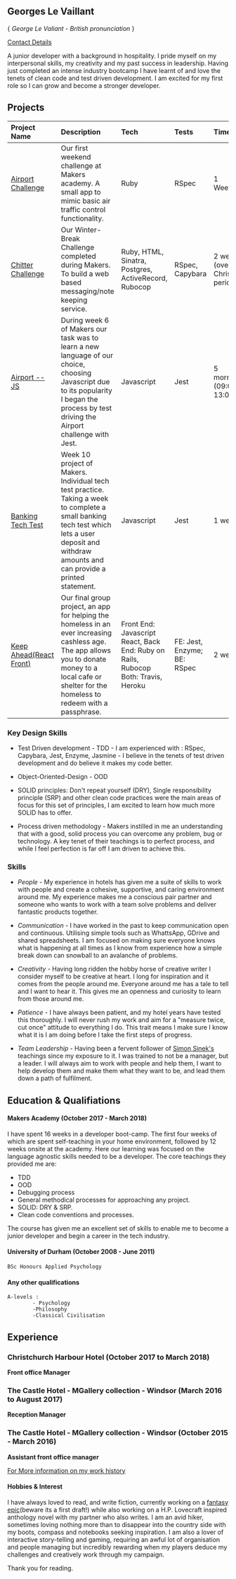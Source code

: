## Georges Le Vaillant
{ *George Le Valiant - British pronunciation* }

[Contact Details](https://github.com/stonefarmer9/CV/blob/master/contact-details.md)

A junior developer with a background in hospitality. I pride myself on my interpersonal skills, my creativity and my past success in leadership. Having just completed an intense industry bootcamp I have learnt of and love the tenets of clean code and test driven development. I am excited for my first role so I can grow and become a stronger developer.

## Projects
|Project Name|Description|Tech|Tests|Timeframe|
|:-----------|:----------|:---|:----|:--------|
|[Airport Challenge](https://github.com/stonefarmer9/airport_challenge)| Our first weekend challenge at Makers academy. A small app to mimic basic air traffic control functionality.|Ruby|RSpec|1 Weekend|
|[Chitter Challenge](https://github.com/stonefarmer9/chitter-challenge)|Our Winter-Break Challenge completed during Makers. To build a web based messaging/note keeping service.|Ruby, HTML, Sinatra, Postgres, ActiveRecord, Rubocop |RSpec, Capybara|2 weeks (over Christmas period)|
|[Airport -- JS](https://github.com/stonefarmer9/Airport---JS)|During week 6 of Makers our task was to learn a new language of our choice, choosing Javascript due to its popularity I began the process by test driving the Airport challenge with Jest. |Javascript|Jest|5 mornings (09:00-13:00)|
|[Banking Tech Test](https://github.com/stonefarmer9/Banking-tech-test)|Week 10 project of Makers. Individual tech test practice. Taking a week to complete a small banking tech test which lets a user deposit and withdraw amounts and can provide a printed statement.|Javascript|Jest|1 week|
|[Keep Ahead(React Front)](https://github.com/stonefarmer9/keepAhead-react_front_end_hhh)|Our final group project, an app for helping the homeless in an ever increasing cashless age. The app allows you to donate money to a local cafe or shelter for the homeless to redeem with a passphrase.|Front End: Javascript React, Back End: Ruby on Rails, Rubocop Both: Travis, Heroku|FE: Jest, Enzyme; BE: RSpec|2 weeks|

### Key Design Skills

 - Test Driven development - TDD - I am experienced with : RSpec, Capybara, Jest, Enzyme, Jasmine - I believe in the tenets of test driven development and do believe it makes my code better.

 - Object-Oriented-Design - OOD

 - SOLID principles: Don't repeat yourself (DRY), Single responsibility principle (SRP) and other clean code practices were the main areas of focus for this set of principles, I am excited to learn how much more SOLID has to offer.

 - Process driven methodology - Makers instilled in me an understanding that with a good, solid process you can overcome any problem, bug or technology. A key tenet of their teachings is to perfect process, and while I feel perfection is far off I am driven to achieve this.



### Skills

- _People_ - My experience in hotels has given me a suite of skills to work with people and create a cohesive, supportive, and caring environment around me. My experience makes me a conscious pair partner and someone who wants to work with a team solve problems and deliver fantastic products together.

- _Communication_ - I have worked in the past to keep communication open and continuous. Utilising simple tools such as WhattsApp, GDrive and shared spreadsheets. I am focused on making sure everyone knows what is happening at all times as I know from experience how a simple break down can snowball to an avalanche of problems.

- _Creativity_ - Having long ridden the hobby horse of creative writer I consider myself to be creative at heart. I long for inspiration and it comes from the people around me. Everyone around me has a tale to tell and I want to hear it. This gives me an openness and curiosity to learn from those around me.

- _Patience_ - I have always been patient, and my hotel years have tested this thoroughly. I will never rush my work and aim for a "measure twice, cut once" attitude to everything I do. This trait means I make sure I know what it is I am doing before I take the first steps of progress.

- _Team Leadership_ - Having been a fervent follower of [Simon Sinek's](https://www.youtube.com/watch?v=u4ZoJKF_VuA&list=FLS9PFx7DUC7LOAII8mrArkw&index=8&t=0s) teachings since my exposure to it. I was trained to not be a manager, but a leader. I will always aim to work with people and help them, I want to help develop them and make them what they want to be, and lead them down a path of fulfilment.


## Education & Qualifiations

#### Makers Academy (October 2017 - March 2018)

I have spent 16 weeks in a developer boot-camp. The first four weeks of which are spent self-teaching in your home environment, followed by 12 weeks onsite at the academy. Here our learning was focused on the language agnostic skills needed to be a developer. The core teachings they provided me are:

- TDD
- OOD
- Debugging process
- General methodical processes for approaching any project.
- SOLID: DRY & SRP.
- Clean code conventions and processes.

The course has given me an excellent set of skills to enable me to become a junior developer and begin a career in the tech industry.

#### University of Durham (October 2008 - June 2011)

    BSc Honours Applied Psychology

#### Any other qualifications

```
A-levels :
        - Psychology
        -Philosophy
        -Classical Civilisation
```

## Experience

### Christchurch Harbour Hotel (October 2017 to March 2018)    

**Front office Manager**

### The Castle Hotel - MGallery collection - Windsor (March 2016 to August 2017)   

**Reception Manager**

### The Castle Hotel - MGallery collection - Windsor (October 2015 - March 2016)

 **Assistant front office manager**

 [For More information on my work history](https://github.com/stonefarmer9/CV/blob/master/workExperience.md)

#### Hobbies & Interest ####
I have always loved to read, and write fiction, currently working on a [fantasy epic](https://docs.google.com/document/d/1PUuP8AwBn2UY2svVBM5e8csOQf1CNxPyTvvl32xe3d4/edit?usp=sharing)(beware its a first draft!) while also working on a H.P. Lovecraft inspired anthology novel with my partner who also writes.
I am an avid hiker, sometimes loving nothing more than to disappear into the country side with my boots, compass and notebooks seeking inspiration.
I am also a lover of interactive story-telling and gaming, requiring an awful lot of organisation and people managing but incredibly rewarding when my players deduce my challenges and creatively work through my campaign.

Thank you for reading.
